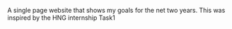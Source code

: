 A single page website that shows my goals for the net two years. This was inspired by the HNG internship Task1
